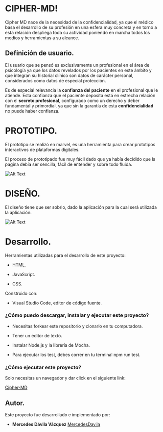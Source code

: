 ﻿# CIPHER-MD!

Cipher MD nace de la necesidad de la confidencialidad, ya que el médico basa el desarrollo de su profesión en una esfera muy concreta y en torno a esta relación despliega toda su actividad poniendo en marcha todos los medios y herramientas a su alcance.

## Definición de usuario.

El usuario que se pensó es exclusivamente un profesional en el área de psicología ya que los datos revelados por los pacientes en este ámbito y que integran su historial clínico son datos de carácter personal, considerados como datos de especial protección.

Es de especial relevancia la **confianza del paciente** en el profesional que le atiende. Esta confianza que el paciente deposita está en estrecha relación con el **secreto profesional**, configurado como un derecho y deber fundamental y primordial, ya que sin la garantía de esta **confidencialidad** no puede haber confianza.

# PROTOTIPO.

El prototipo se realizó en marvel, es una herramienta para crear prototipos interactivos de plataformas digitales.

El proceso de prototipado fue muy fácil dado que ya había decidido que la pagina debía ser sencilla, fácil de entender y sobre todo fluida.

![Alt Text](https://media.giphy.com/media/XxvOKXmrMitllTd3wp/giphy.gif)

# DISEÑO.

El diseño tiene que ser sobrio, dado la aplicación para la cual será utilizada la aplicación.

![Alt Text](https://media.giphy.com/media/dXjSyMgZuo0awxpLm2/giphy.gif)

# Desarrollo.

Herramientas utilizadas para el desarrollo de este proyecto:

-  HTML.

-  JavaScript.

-  CSS.

Construido con:

- Visual Studio Code, editor de código fuente.

### ¿Cómo puedo descargar, instalar y ejecutar este proyecto?

-  Necesitas forkear este repositorio y clonarlo en tu computadora.

-  Tener un editor de texto.

-  Instalar Node.js y la librería de Mocha.

-  Para ejecutar los test, debes correr en tu terminal npm run test.

### ¿Cómo ejecutar este proyecto?

Solo necesitas un navegador y dar click en el siguiente link:

[Cipher-MD](https://mercedesdavila.github.io/MEX-008-Cipher/src/index.html#top)

## Autor.

Este proyecto fue desarrollado e implementado por:

-  **Mercedes Dávila Vázquez**  [MercedesDavila](https://github.com/MercedesDavila)
